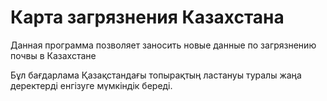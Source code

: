 # Карта загрязнения Казахстана

Данная программа позволяет заносить новые данные по загрязнению почвы в Казахстане

Бұл бағдарлама Қазақстандағы топырақтың ластануы туралы жаңа деректерді енгізуге мүмкіндік береді.
